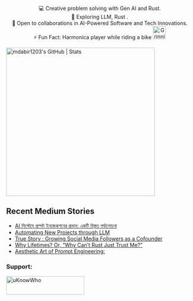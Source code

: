 

<p style="text-align: center;">

<div align="center">
💻 Creative problem solving with Gen AI and Rust.<br>
🌱 Exploring LLM, Rust .<br>
🚀 Open to collaborations in AI-Powered Software and Tech Innovations.<br>
⚡ Fun Fact: Harmonica player while riding a bike
  <img src="https://raw.githubusercontent.com/Tarikul-Islam-Anik/Animated-Fluent-Emojis/master/Emojis/Smilies/Grinning%20Cat%20with%20Smiling%20Eyes.png" alt="Grinning Cat with Smiling Eyes" width="35" height="35" />
</p>
</div>

<a align="mid-center" href="https://quira.sh?utm_source=widgets&utm_campaign=mdabir1203">
  <img src="https://stats.quira.sh/mdabir1203/github?theme=dark" alt="mdabir1203's GitHub | Stats" width="400" height="400">
</a>


## Recent Medium Stories

<!-- BLOG-POST-LIST:START -->
- [AI সিস্টেমে প্রম্পট ইনজেকশনের প্রভাব: একটি বিস্তৃত পর্যালোচনা](https://medium.com/@md.abir1203/ai-%E0%A6%B8%E0%A6%BF%E0%A6%B8%E0%A7%8D%E0%A6%9F%E0%A7%87%E0%A6%AE%E0%A7%87-%E0%A6%AA%E0%A7%8D%E0%A6%B0%E0%A6%AE%E0%A7%8D%E0%A6%AA%E0%A6%9F-%E0%A6%87%E0%A6%A8%E0%A6%9C%E0%A7%87%E0%A6%95%E0%A6%B6%E0%A6%A8%E0%A7%87%E0%A6%B0-%E0%A6%AA%E0%A7%8D%E0%A6%B0%E0%A6%AD%E0%A6%BE%E0%A6%AC-%E0%A6%8F%E0%A6%95%E0%A6%9F%E0%A6%BF-%E0%A6%AC%E0%A6%BF%E0%A6%B8%E0%A7%8D%E0%A6%A4%E0%A7%83%E0%A6%A4-%E0%A6%AA%E0%A6%B0%E0%A7%8D%E0%A6%AF%E0%A6%BE%E0%A6%B2%E0%A7%8B%E0%A6%9A%E0%A6%A8%E0%A6%BE-067b42fb7de8?source=rss-b62bf3bb75c7------2)
- [Automating New Projects through LLM](https://medium.com/@md.abir1203/automating-new-projects-through-llm-47eee90b9163?source=rss-b62bf3bb75c7------2)
- [True Story : Growing Social Media Followers as a Cofounder](https://medium.com/@md.abir1203/true-story-growing-social-media-followers-as-a-cofounder-3791bd8524f0?source=rss-b62bf3bb75c7------2)
- [Why Lifetimes? Or, “Why Can’t Rust Just Trust Me?”](https://medium.com/@md.abir1203/why-lifetimes-or-why-cant-rust-just-trust-me-305dbcd24dda?source=rss-b62bf3bb75c7------2)
- [Aesthetic Art of Prompt Engineering:](https://medium.com/@md.abir1203/aesthetic-art-of-prompt-engineering-6b3b16296526?source=rss-b62bf3bb75c7------2)
<!-- BLOG-POST-LIST:END -->


**<h3 align="left">Support:</h3>**
<p><a href="https://www.buymeacoffee.com/uKnowWho"> <img align="left" src="https://cdn.buymeacoffee.com/buttons/v2/default-yellow.png" height="50" width="210" alt="uKnowWho" /></a></p><br><br>


